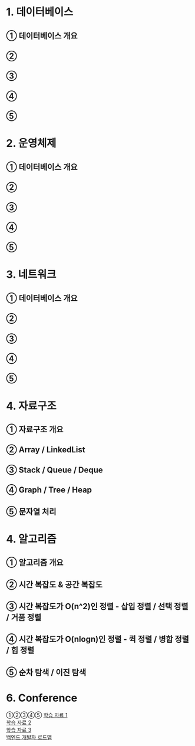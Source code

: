 # 1. 데이터베이스
## ① 데이터베이스 개요
## ② 
## ③ 
## ④ 
## ⑤ 
#

# 2. 운영체제
## ① 데이터베이스 개요
## ② 
## ③ 
## ④ 
## ⑤ 
#

# 3. 네트워크
## ① 데이터베이스 개요
## ② 
## ③ 
## ④ 
## ⑤ 
#

# 4. 자료구조
## ① 자료구조 개요
## ② Array / LinkedList
## ③ Stack / Queue / Deque
## ④ Graph / Tree / Heap
## ⑤ 문자열 처리
#

# 4. 알고리즘
## ① 알고리즘 개요
## ② 시간 복잡도 & 공간 복잡도
## ③ 시간 복잡도가 O(n^2)인 정렬 - 삽입 정렬 / 선택 정렬 / 거품 정렬
## ④ 시간 복잡도가 O(nlogn)인 정렬 - 퀵 정렬 / 병합 정렬 / 힙 정렬
## ⑤ 순차 탐색 / 이진 탐색
#

# 6. Conference
①②③④⑤
[학습 자료 1](https://github.com/JaeYeopHan/Interview_Question_for_Beginner)  
[학습 자료 2](https://gyoogle.dev/blog/)  
[학습 자료 3](https://www.notion.so/Guide-b0c0d2c343f24ba5bb274e21630117b2#f31d028355474f3eba3c3039755fc9ee)  
[백엔드 개발자 로드맵](https://roadmap.sh/backend)  
